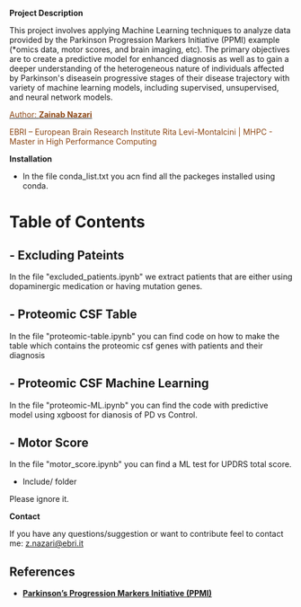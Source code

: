 **Project Description** 

This project involves applying Machine Learning techniques to analyze data provided by the Parkinson Progression Markers Initiative (PPMI) example (*omics data, motor scores, and brain imaging, etc). The primary objectives are to create a predictive model for enhanced diagnosis as well as to gain a deeper understanding of the heterogeneous nature of individuals affected by Parkinson's diseasein progressive stages of their disease trajectory with variety of machine learning models, including supervised, unsupervised, and neural network models.

[<span style="color:#8B4513;">Author: **Zainab Nazari**</span>](mailto:z.nazari@ebri.com)
 
 <span style="color:#8B4513;">EBRI – European Brain Research Institute Rita Levi-Montalcini | MHPC - Master in High Performance Computing</span>
 

**Installation**

- In the file conda_list.txt you acn find all the packeges installed using conda.


# Table of Contents

## - Excluding Pateints
In the file "excluded_patients.ipynb" we extract patients that are either using dopaminergic medication or having mutation genes.
## - Proteomic CSF Table

In the file "proteomic-table.ipynb" you can find code on how to make the table which contains the proteomic csf genes with patients and their diagnosis

## - Proteomic CSF Machine Learning

In the file "proteomic-ML.ipynb" you can find the code with predictive model using xgboost for dianosis of PD vs Control.

## - Motor Score 

In the file "motor_score.ipynb" you can find a ML test for UPDRS total score.

- Include/ folder

Please ignore it.

**Contact**

If you have any questions/suggestion or want to contribute feel to contact me: z.nazari@ebri.it

## References
- [**Parkinson’s Progression Markers Initiative (PPMI)**](https://www.ppmi-info.org/)

